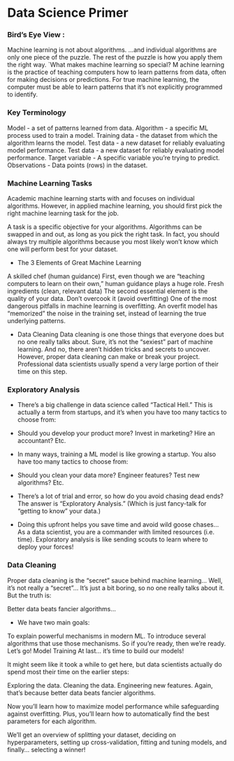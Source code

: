 # Data Science Primer

### Bird’s Eye View :

Machine learning is not about algorithms. …and individual algorithms are only one piece of the puzzle. The rest of the puzzle is how you apply them the right way.
`What makes machine learning so special?
M achine learning is the practice of teaching computers how to learn patterns from data, often for making decisions or predictions. For true machine learning, the computer must be able to learn patterns that it’s not explicitly programmed to identify.

### Key Terminology

Model - a set of patterns learned from data. Algorithm - a specific ML process used to train a model. Training data - the dataset from which the algorithm learns the model. Test data - a new dataset for reliably evaluating model performance. Test data - a new dataset for reliably evaluating model performance. Target variable - A specific variable you’re trying to predict. Observations - Data points (rows) in the dataset.

### Machine Learning Tasks
Academic machine learning starts with and focuses on individual algorithms. However, in applied machine learning, you should first pick the right machine learning task for the job.

A task is a specific objective for your algorithms.
Algorithms can be swapped in and out, as long as you pick the right task. In fact, you should always try multiple algorithms because you most likely won’t know which one will perform best for your dataset.
* The 3 Elements of Great Machine Learning

A skilled chef (human guidance) First, even though we are “teaching computers to learn on their own,” human guidance plays a huge role.
Fresh ingredients (clean, relevant data) The second essential element is the quality of your data.
Don’t overcook it (avoid overfitting) One of the most dangerous pitfalls in machine learning is overfitting. An overfit model has “memorized” the noise in the training set, instead of learning the true underlying patterns.

* Data Cleaning
Data cleaning is one those things that everyone does but no one really talks about. Sure, it’s not the “sexiest” part of machine learning. And no, there aren’t hidden tricks and secrets to uncover. However, proper data cleaning can make or break your project. Professional data scientists usually spend a very large portion of their time on this step.

### Exploratory Analysis

* There’s a big challenge in data science called “Tactical Hell.” This is actually a term from startups, and it’s when you have too many tactics to choose from:

* Should you develop your product more? Invest in marketing? Hire an accountant? Etc.

* In many ways, training a ML model is like growing a startup. You also have too many tactics to choose from:

* Should you clean your data more? Engineer features? Test new algorithms? Etc.

* There’s a lot of trial and error, so how do you avoid chasing dead ends? The answer is “Exploratory Analysis.” (Which is just fancy-talk for “getting to know” your data.)

* Doing this upfront helps you save time and avoid wild goose chases… As a data scientist, you are a commander with limited resources (i.e. time). Exploratory analysis is like sending scouts to learn where to deploy your forces!

### Data Cleaning

Proper data cleaning is the “secret” sauce behind machine learning… Well, it’s not really a “secret”… It’s just a bit boring, so no one really talks about it. But the truth is:

Better data beats fancier algorithms…

* We have two main goals:

To explain powerful mechanisms in modern ML.
To introduce several algorithms that use those mechanisms. So if you’re ready, then we’re ready. Let’s go!
Model Training At last… it’s time to build our models!

It might seem like it took a while to get here, but data scientists actually do spend most their time on the earlier steps:

Exploring the data. Cleaning the data. Engineering new features. Again, that’s because better data beats fancier algorithms.

Now you’ll learn how to maximize model performance while safeguarding against overfitting. Plus, you’ll learn how to automatically find the best parameters for each algorithm.

We’ll get an overview of splitting your dataset, deciding on hyperparameters, setting up cross-validation, fitting and tuning models, and finally… selecting a winner!